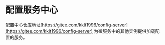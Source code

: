# 配置服务中心
配置中心仓库地址[https://gitee.com/kklt1996/config-server](https://gitee.com/kklt1996/config-server)
为微服务中的其他实例提供加载配置的服务。

